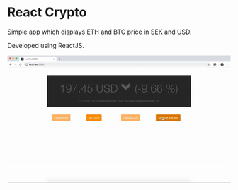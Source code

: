 # React Crypto

Simple app which displays ETH and BTC price in SEK and USD.

Developed using ReactJS.

![Alt Text](./media/usage.gif)
